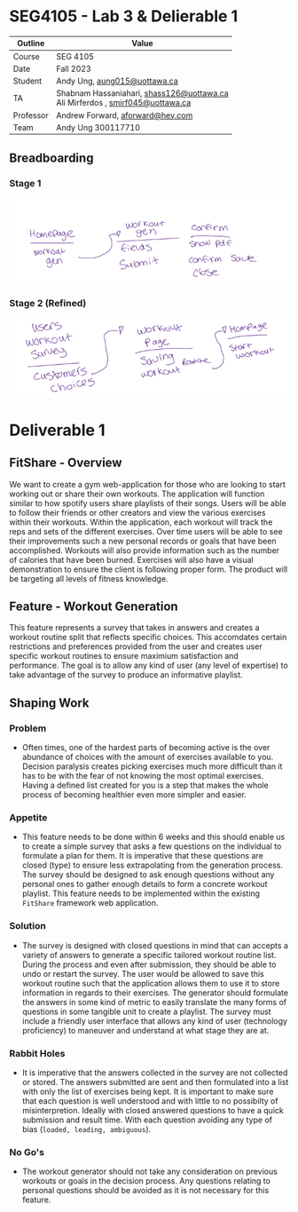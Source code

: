 # SEG4105 - Lab 3 & Delierable 1

| Outline | Value |
| --- | --- |
| Course | SEG 4105 |
| Date | Fall 2023 |
| Student | Andy Ung, aung015@uottawa.ca |
| TA | Shabnam Hassaniahari, shass126@uottawa.ca <br> Ali Mirferdos , smirf045@uottawa.ca| 
| Professor | Andrew Forward, aforward@hey.com |  
| Team | Andy Ung 300117710 <br>|

## Breadboarding
### Stage 1
![Alt text](image.png)

### Stage 2 (Refined)
![Alt text](image-1.png)

# Deliverable 1

## FitShare - Overview
We want to create a gym web-application for those who are looking to start working out or share their own workouts. The application will function similar to how spotify users share playlists of their songs. Users will be able to follow their friends or other creators and view the various exercises within their workouts. Within the application, each workout will track the reps and sets of the different exercises. Over time users will be able to see their improvements such a new personal records or goals that have been accomplished. Workouts will also provide information such as the number of calories that have been burned. Exercises will also have a visual demonstration to ensure the client is following proper form. The product will be targeting all levels of fitness knowledge.

## Feature - Workout Generation
This feature represents a survey that takes in answers and creates a workout routine split that reflects specific choices. This accomdates certain restrictions and preferences provided from the user and creates user specific workout routines to ensure maximium satisfaction and performance. The goal is to allow any kind of user (any level of expertise) to take advantage of the survey to produce an informative playlist.  

## Shaping Work
### Problem
- Often times, one of the hardest parts of becoming active is the over abundance of choices with the amount of exercises available to you. Decision paralysis creates picking exercises much more difficult than it has to be with the fear of not knowing the most optimal exercises. Having a defined list created for you is a step that makes the whole process of becoming healthier even more simpler and easier.  

### Appetite
- This feature needs to be done within 6 weeks and this should enable us to create a simple survey that asks a few questions on the individual to formulate a plan for them. It is imperative that these questions are closed (type) to ensure less extrapolating from the generation process. The survey should be designed to ask enough questions without any personal ones to gather enough details to form a concrete workout playlist. This feature needs to be implemented within the existing `FitShare` framework web application.

### Solution
- The survey is designed with closed questions in mind that can accepts a variety of answers to generate a specific tailored workout routine list. During the process and even after submission, they should be able to undo or restart the survey. The user would be allowed to save this workout routine such that the application allows them to use it to store information in regards to their exercises. The generator should formulate the answers in some kind of metric to easily translate the many forms of questions in some tangible unit to create a playlist. The survey must include a friendly user interface that allows any kind of user (technology proficiency) to maneuver and understand at what stage they are at. 

### Rabbit Holes
- It is imperative that the answers collected in the survey are not collected or stored. The answers submitted are sent and then formulated into a list with only the list of exercises being kept. It is important to make sure that each question is well understood and with little to no possibilty of misinterpretion. Ideally with closed answered questions to have a quick submission and result time. With each question avoiding any type of bias (`loaded, leading, ambiguous`). 

### No Go's
- The workout generator should not take any consideration on previous workouts or goals in the decision process. Any questions relating to personal questions should be avoided as it is not necessary for this feature. 


